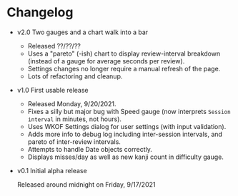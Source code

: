 # Changelog

- v2.0 Two gauges and a chart walk into a bar

  - Released ??/??/??
  - Uses a "pareto" (-ish) chart to display review-interval breakdown (instead of a gauge
    for average seconds per review).
  - Settings changes no longer require a manual refresh of the page.
  - Lots of refactoring and cleanup.

- v1.0 First usable release

  - Released Monday, 9/20/2021.
  - Fixes a silly but major bug with Speed gauge (now interprets `Session interval` in minutes, not hours).
  - Uses WKOF Settings dialog for user settings (with input validation).
  - Adds more info to debug log including inter-session intervals, and pareto
    of inter-review intervals.
  - Attempts to handle Date objects correctly.
  - Displays misses/day as well as new kanji count
    in difficulty gauge.

- v0.1 Initial alpha release

  Released around midnight on Friday, 9/17/2021
